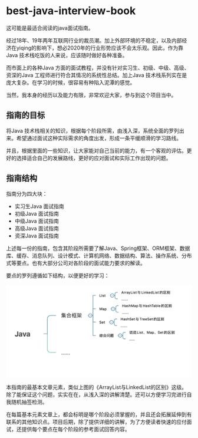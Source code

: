 # best-java-interview-book

这可能是最适合阅读的java面试指南。

经过18年、19年两年互联网行业的裁员潮。加上外部环境的不稳定，以及内部经济在yiqing的影响下，想必2020年的行业形势应该不会太乐观。因此，作为靠Java 技术栈吃饭的人来说，应该随时做好各种准备。

而市面上的各种Java 方面的面试教程，并没有针对实习生、初级、中级、高级、资深的Java 工程师进行符合其情况的系统性总结。加上Java 技术栈系列实在是庞大复杂。在学习的时候，很容易有种陷入泥潭的感觉。

当然，我本身的经历以及能力有限，非常欢迎大家，参与到这个项目当中。

## 指南的目标

将Java 技术栈相关的知识，根据每个阶段所需，由浅入深，系统全面的罗列出来。希望通过面试这种实际需求的角度出发，形成一条平缓顺滑的学习路线。

并且，根据里面的一些知识，让大家能对自己当前的能力，有一个客观的评估。更好的选择适合自己的发展路线，更好的应对面试和实际工作出现的问题。

## 指南结构

指南分为四大块：

- 实习生Java 面试指南
- 初级Java 面试指南
- 中级Java 面试指南
- 高级Java 面试指南
- 资深Java 面试指南

上述每一份的指南，包含其阶段所需要了解Java、Spring框架、ORM框架、数据库、缓存、消息队列、设计模式、计算机网络、数据结构、算法、操作系统、分布式等要点。也有大部分公司对各阶段的面试能力要求的解读。

要点的罗列遵循如下结构，以便更好的学习：

![结构图](https://github.com/MengWeiAn/best-java-interview-book/blob/master/images/java-interview-readme1.png)

本指南的最基本文章元素，类似上图的《ArrayList与LinkedList的区别》这级。除了能保证这个问题，实实在在，从浅入深的讲解清楚。还可以方便学习完进行自我随机抽签检测。

在每篇基本元素文章上，都会标明是哪个阶段必须掌握的，并且还会拓展延伸到有联系的其他知识点。项目后期，除了提供详细的讲解，为了方便读者快速的应付面试，还提供每个要点在每个阶段的参考面试回答内容。
